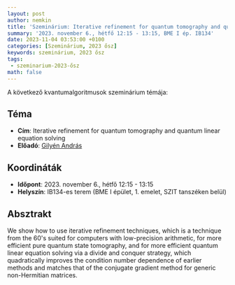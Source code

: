 ```yaml
---
layout: post
author: nemkin
title: 'Szeminárium: Iterative refinement for quantum tomography and quantum linear equation solving'
summary: '2023. november 6., hétfő 12:15 - 13:15, BME I ép. IB134'
date: 2023-11-04 03:53:00 +0100
categories: [Szeminárium, 2023 ősz]
keywords: szeminárium, 2023 ősz
tags: 
 - szeminarium-2023-ősz
math: false
---
```


A következő kvantumalgoritmusok szeminárium témája:

## Téma

- **Cím**: Iterative refinement for quantum tomography and quantum linear equation solving
- **Előadó**: [Gilyén András](http://gilyen.hu/)

## Koordináták

- **Időpont**: 2023. november 6., hétfő 12:15 - 13:15
- **Helyszín**: IB134-es terem (BME I épület, 1. emelet, SZIT tanszéken belül)

## Absztrakt

We show how to use iterative refinement techniques, which is a technique from the 60's suited
for computers with low-precision arithmetic, for more efficient pure quantum state tomography,
and for more efficient quantum linear equation solving via a divide and conquer strategy,
which quadratically improves the condition number dependence of earlier methods and
matches that of the conjugate gradient method for generic non-Hermitian matrices.
